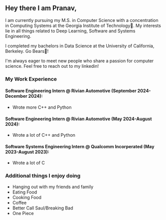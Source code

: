 ## Hey there I am Pranav,
I am currently pursuing my M.S. in Computer Science with a concentration in Computing Systems at the Georgia Institute of Technology🐝. My interests lie in all things related to Deep Learning, Software and Systems Engineering.

I completed my bachelors in Data Science at the University of California, Berkeley.
Go Bears🐻!

I'm always eager to meet new people who share a passion for computer science. Feel free to reach out to my linkedin!


### My Work Experience
#### Software Engineering Intern @ Rivian Automotive (September 2024-December 2024):
- Wrote more C++ and Python 

#### Software Engineering Intern @ Rivian Automotive (May 2024-August 2024):
- Wrote a lot of C++ and Python

#### Software Systems Engineering Intern @ Qualcomm Incorperated (May 2023-August 2023):
- Wrote a lot of C

### Additional things I enjoy doing
- Hanging out with my friends and family
- Eating Food
- Cooking Food
- Coffee
- Better Call Saul/Breaking Bad
- One Piece
